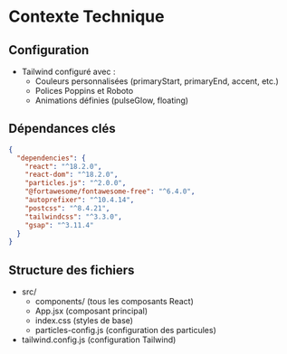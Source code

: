 # Contexte Technique

## Configuration
- Tailwind configuré avec :
  - Couleurs personnalisées (primaryStart, primaryEnd, accent, etc.)
  - Polices Poppins et Roboto
  - Animations définies (pulseGlow, floating)

## Dépendances clés
```json
{
  "dependencies": {
    "react": "^18.2.0",
    "react-dom": "^18.2.0",
    "particles.js": "^2.0.0",
    "@fortawesome/fontawesome-free": "^6.4.0",
    "autoprefixer": "^10.4.14",
    "postcss": "^8.4.21",
    "tailwindcss": "^3.3.0",
    "gsap": "^3.11.4"
  }
}
```

## Structure des fichiers
- src/
  - components/ (tous les composants React)
  - App.jsx (composant principal)
  - index.css (styles de base)
  - particles-config.js (configuration des particules)
- tailwind.config.js (configuration Tailwind)
